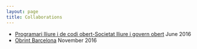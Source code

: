 ```yaml
---
layout: page
title: Collaborations
---
```


* [Programari lliure i de codi obert-Societat lliure i govern obert](http://programarilliure.xarxaip.cat/) June 2016
* [Obrint Barcelona](obrintbarcelona.html) November 2016

